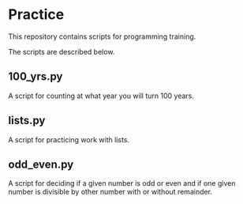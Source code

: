 # **Practice**

This repository contains scripts for programming training.

The scripts are described below.

## 100_yrs.py
A script for counting at what year you will turn 100 years.

## lists.py
A script for practicing work with lists.

## odd_even.py
A script for deciding if a given number is odd or even and if one given number is divisible by other number with or without remainder.